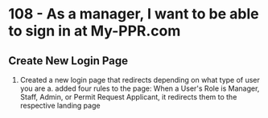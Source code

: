 # 108 - As a manager, I want to be able to sign in at My-PPR.com
## Create New Login Page
1. Created a new login page that redirects depending on what type of user you are
    a. added four rules to the page: When a User's Role is Manager, Staff, Admin, or Permit Request Applicant, it redirects them to the respective landing page
    